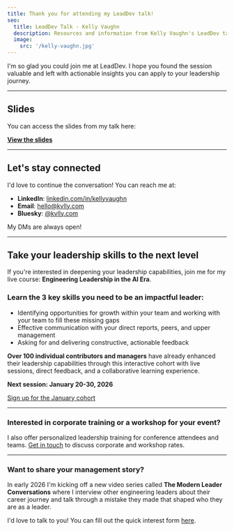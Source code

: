 ```yaml
---
title: Thank you for attending my LeadDev talk!
seo:
  title: LeadDev Talk - Kelly Vaughn
  description: Resources and information from Kelly Vaughn's LeadDev talk
  image:
    src: '/kelly-vaughn.jpg'
---
```


I'm so glad you could join me at LeadDev. I hope you found the session valuable and left with actionable insights you can apply to your leadership journey.

---

## Slides

You can access the slides from my talk here:

**[View the slides](https://docs.google.com/presentation/d/1BFynXZ7ymdbEtL_1WZ9Q4cUiMb0fKfKjWlUm7_ycN-A/edit?usp=sharing)**

---

## Let's stay connected

I'd love to continue the conversation! You can reach me at:

- **LinkedIn**: [linkedin.com/in/kellyvaughn](https://www.linkedin.com/in/kellyvaughn)
- **Email**: [hello@kvlly.com](mailto:hello@kvlly.com)
- **Bluesky**: [@kvlly.com](https://bsky.app/profile/kvlly.com)

My DMs are always open!

---

## Take your leadership skills to the next level

If you're interested in deepening your leadership capabilities, join me for my live course: **Engineering Leadership in the AI Era**.

### Learn the 3 key skills you need to be an impactful leader:

- Identifying opportunities for growth within your team and working with your team to fill these missing gaps
- Effective communication with your direct reports, peers, and upper management
- Asking for and delivering constructive, actionable feedback

**Over 100 individual contributors and managers** have already enhanced their leadership capabilities through this interactive cohort with live sessions, direct feedback, and a collaborative learning experience.

**Next session: January 20-30, 2026**

<div class="flex items-center justify-center mt-8">
  <a class="flex items-center justify-center px-4 py-2 text-main bg-main border border-main rounded-full transition hover:bg-muted text-md italic font-serif"
     href='https://maven.com/kellyvaughn/engineering-management'>
    Sign up for the January cohort
  </a>
</div>

---

### Interested in corporate training or a workshop for your event?

I also offer personalized leadership training for conference attendees and teams. [Get in touch](/contact) to discuss corporate and workshop rates.

---

### Want to share your management story?

In early 2026 I'm kicking off a new video series called **The Modern Leader Conversations** where I interview other engineering leaders about their career journey and talk through a mistake they made that shaped who they are as a leader.

I'd love to talk to you! You can fill out the quick interest form [here](https://modernleader.is/conversations).